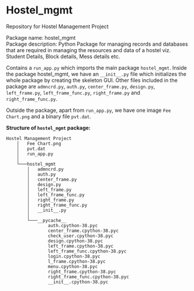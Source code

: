 
# Hostel_mgmt
Repository for Hostel Management Project

Package name: hostel_mgmt<br>
Package description: Python Package for managing records and databases that are required in managing the resources and data of a hostel viz. Student Details, Block details, Mess details etc.

Contains a `run_app.py` which imports the main package `hostel_mgmt`. Inside the package hostel_mgmt, we have an `__init__.py` file which initializes the whole package by creating the skeleton GUI. Other files included in the package are `admncrd.py`, `auth.py`, `center_frame.py`, `design.py`, `left_frame.py`, `left_frame_func.py`, `right_frame.py` and `right_frame_func.py`.

Outside the package, apart from `run_app.py`, we have one image `Fee Chart.png` and a binary file `pvt.dat`.

__Structure of `hostel_mgmt` package:__

```
Hostel Management Project
    │   Fee Chart.png
    │   pvt.dat
    │   run_app.py
    │
    └───hostel_mgmt
        │   admncrd.py
        │   auth.py
        │   center_frame.py
        │   design.py
        │   left_frame.py
        │   left_frame_func.py
        │   right_frame.py
        │   right_frame_func.py
        │   __init__.py
        │
        └───__pycache__
                auth.cpython-38.pyc
                center_frame.cpython-38.pyc
                check_user.cpython-38.pyc
                design.cpython-38.pyc
                left_frame.cpython-38.pyc
                left_frame_func.cpython-38.pyc
                login.cpython-38.pyc
                l_frame.cpython-38.pyc
                menu.cpython-38.pyc
                right_frame.cpython-38.pyc
                right_frame_func.cpython-38.pyc
                __init__.cpython-38.pyc
```
